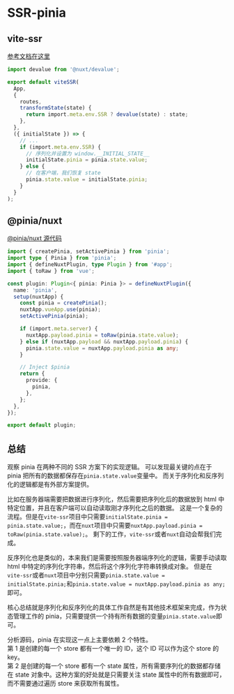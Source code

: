 # SSR-pinia

## vite-ssr

[参考文档在这里](https://pinia.vuejs.org/zh/ssr/)

```ts
import devalue from '@nuxt/devalue';

export default viteSSR(
  App,
  {
    routes,
    transformState(state) {
      return import.meta.env.SSR ? devalue(state) : state;
    },
  },
  ({ initialState }) => {
    // ...
    if (import.meta.env.SSR) {
      // 序列化并设置为 window.__INITIAL_STATE__
      initialState.pinia = pinia.state.value;
    } else {
      // 在客户端，我们恢复 state
      pinia.state.value = initialState.pinia;
    }
  }
);
```

## @pinia/nuxt

[@pinia/nuxt 源代码](https://github.com/vuejs/pinia/blob/v3/packages/nuxt/src/runtime/plugin.vue3.ts)

```ts
import { createPinia, setActivePinia } from 'pinia';
import type { Pinia } from 'pinia';
import { defineNuxtPlugin, type Plugin } from '#app';
import { toRaw } from 'vue';

const plugin: Plugin<{ pinia: Pinia }> = defineNuxtPlugin({
  name: 'pinia',
  setup(nuxtApp) {
    const pinia = createPinia();
    nuxtApp.vueApp.use(pinia);
    setActivePinia(pinia);

    if (import.meta.server) {
      nuxtApp.payload.pinia = toRaw(pinia.state.value);
    } else if (nuxtApp.payload && nuxtApp.payload.pinia) {
      pinia.state.value = nuxtApp.payload.pinia as any;
    }

    // Inject $pinia
    return {
      provide: {
        pinia,
      },
    };
  },
});

export default plugin;
```

## 总结

观察 pinia 在两种不同的 SSR 方案下的实现逻辑。
可以发现最关键的点在于 pinia 把所有的数据都保存在`pinia.state.value`变量中。
而关于序列化和反序列化的逻辑都是有外部方案提供。

比如在服务器端需要把数据进行序列化，然后需要把序列化后的数据放到 html 中特定位置，并且在客户端可以自动读取刚才序列化之后的数据。
这是一个复杂的流程。但是在`vite-ssr`项目中只需要`initialState.pinia = pinia.state.value;`，而在`nuxt`项目中只需要`nuxtApp.payload.pinia = toRaw(pinia.state.value);`。
剩下的工作，`vite-ssr`或者`nuxt`自动会帮我们完成。

反序列化也是类似的，本来我们是需要按照服务器端序列化的逻辑，需要手动读取 html 中特定的序列化字符串，然后将这个序列化字符串转换成对象。
但是在`vite-ssr`或者`nuxt`项目中分别只需要`pinia.state.value = initialState.pinia;`和`pinia.state.value = nuxtApp.payload.pinia as any;`即可。

核心总结就是序列化和反序列化的具体工作自然是有其他技术框架来完成，作为状态管理工作的 pinia，只需要提供一个持有所有数据的变量`pinia.state.value`即可。

分析源码，pinia 在实现这一点上主要依赖 2 个特性。  
第 1 是创建的每一个 store 都有一个唯一的 ID，这个 ID 可以作为这个 store 的 key。  
第 2 是创建的每一个 store 都有一个 state 属性，所有需要序列化的数据都存储在 state 对象中。这种方案的好处就是只需要关注 state 属性中的所有数据即可，而不需要通过遍历 store 来获取所有属性。  
